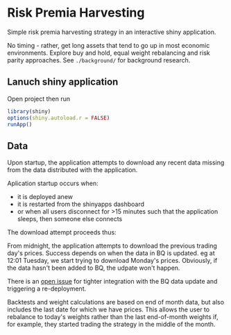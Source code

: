 # Risk Premia Harvesting

Simple risk premia harvesting strategy in an interactive shiny application. 

No timing - rather, get long assets that tend to go up in most economic environments. Explore buy and hold, equal weight rebalancing and risk parity approaches. 
See `./background/` for background research. 

## Lanuch shiny application

Open project then run

```R
library(shiny)
options(shiny.autoload.r = FALSE)
runApp()
```
## Data

Upon startup, the application attempts to download any recent data missing from the data distributed with the application. 

Aplication startup occurs when:

- it is deployed anew 
- it is restarted from the shinyapps dashboard
- or when all users disconnect for >15 minutes such that the application sleeps, then someone else connects

The download attempt proceeds thus:

From midnight, the application attempts to download the previous trading day's prices. Success depends on when the data in BQ is updated. eg at 12:01 Tuesday, we start trying to download Monday's prices. Obviously, if the data hasn't been added to BQ, the udpate won't happen.

There is an [open issue](https://github.com/Robot-Wealth/risk-premia-app/issues/10) for tighter integration with the BQ data update and triggering a re-deployment. 

Backtests and weight calculations are based on end of month data, but also includes the last date for which we have prices. This allows the user to rebalance to today's weights rather than the last end-of-month weights if, for example, they started trading the strategy in the middle of the month. 